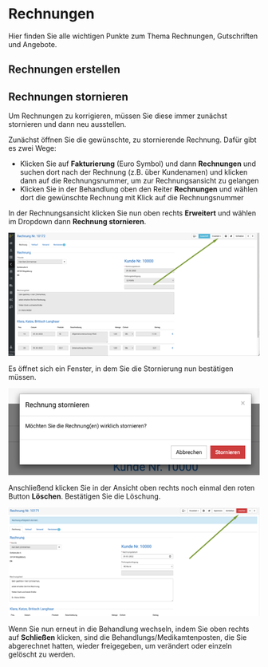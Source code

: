 # Rechnungen 

Hier finden Sie alle wichtigen Punkte zum Thema Rechnungen, Gutschriften und Angebote.

## Rechnungen erstellen  

## Rechnungen stornieren

Um Rechnungen zu korrigieren, müssen Sie diese immer zunächst stornieren und dann neu ausstellen.

Zunächst öffnen Sie die gewünschte, zu stornierende Rechnung. Dafür gibt es zwei Wege:

* Klicken Sie auf **Fakturierung** (Euro Symbol) und dann **Rechnungen** und suchen dort nach der Rechnung (z.B. über Kundenamen) und 
klicken dann auf die Rechnungsnummer, um zur Rechnungsansicht zu gelangen    
* Klicken Sie in der Behandlung oben den Reiter **Rechnungen** und wählen  dort die gewünschte Rechnung mit Klick auf die Rechnungsnummer

In der Rechnungsansicht klicken Sie nun oben rechts **Erweitert** und wählen im Dropdown dann **Rechnung stornieren**.  

![](../../static/img/Rechnungen/rechnung_stornieren1.png)  

Es öffnet sich ein Fenster, in dem Sie die Stornierung nun bestätigen müssen.  

![](../../static/img/Rechnungen/rechnungs_stornieren2.png)  

Anschließend klicken Sie in der Ansicht oben rechts noch einmal den roten Button **Löschen**.
Bestätigen Sie die Löschung.  

![](../../static/img/Rechnungen/rechnung_stornieren3.png)  
 
Wenn Sie nun erneut in die Behandlung wechseln, indem Sie oben rechts auf **Schließen** klicken, sind die Behandlungs/Medikamtenposten, die Sie
abgerechnet hatten, wieder freigegeben, um verändert oder einzeln gelöscht zu werden.  

